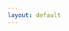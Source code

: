 ```yaml
---
layout: default
---
```


<!-- <div id="head">
  <div id="main_title">AImager</div>
</div>

<div>
{% assign moviecase =  site.posts | group_by: "casename" | sort: "name" %}
{% for item in moviecase %}
  <p><a href="/{{ item.items[0].douban_id }}.html" class="moviecase">{{ item.name }}</a></p>

  <div class="home_tag_div">
  {% for tag in site.tags %}
  {% assign index = 0 %}
  {% for post in tag[1] %}
  {% if post.casename == item.name and index == 0 %}
  {% assign index = 1 %}
  <span class="home_tag">{{ tag[0] }}</span>
  {% endif %}
  {% endfor %}
  {% endfor %}

  </div>
{% endfor %}
</div> -->


<!-- {% assign moviecase =  site.time %} -->

<script>
	var timestamp = Date.parse(new Date());
	timestamp = timestamp / 1000;
	// console.log("{{ site.posts.size }}");
	window.location.href="/v"+timestamp%{{ site.posts.size }};
</script>

<!-- <meta http-equiv=refresh content="0;url=/nagging/{{site.nagging.last.title | split:'-' | last }}.html"> -->
